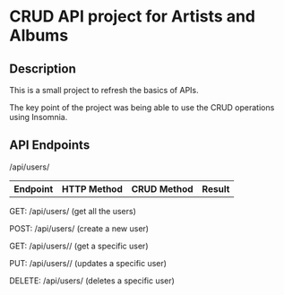 <h1>CRUD API project for Artists and Albums</h1>
<h2>Description</h2>
<p>This is a small project to refresh the basics of APIs.</p>
<p>The key point of the project was being able to use the CRUD operations using Insomnia.</p>

<h2>API Endpoints</h2>
<table>
  <thead>
    <tr>
      <th>Endpoint</th>
      <th>HTTP Method</th>
      <th>CRUD Method</th>
      <th>Result</th>
    </tr>
  </thead>
  <tbody>
    <tr>/api/users/</tr>
    <tr></tr>
    <tr></tr>
    <tr></tr>
    <tr></tr>
    <tr></tr>
  </tbody>
</table>


GET: /api/users/ (get all the users)

POST: /api/users/ (create a new user)

GET: /api/users/<id>/ (get a specific user)

PUT: /api/users/<id>/ (updates a specific user)

DELETE: /api/users<id>/ (deletes a specific user)
